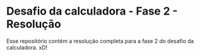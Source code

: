 # Desafio da calculadora - Fase 2 - Resolução

Esse repositório contém a resolução completa para a fase 2 do desafio da calculadora. xD!
